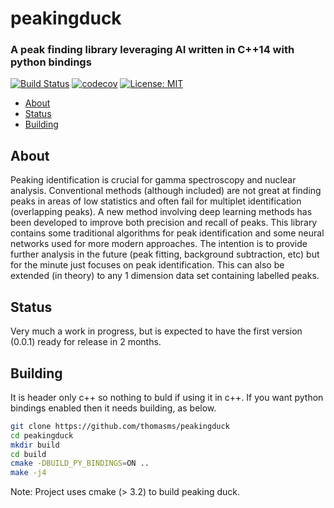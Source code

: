 # peakingduck


### A peak finding library leveraging AI written in C++14 with python bindings

[![Build Status](https://api.travis-ci.org/thomasms/peakingduck.svg?branch=master)](https://travis-ci.org/thomasms/peakingduck)
[![codecov](https://codecov.io/gh/thomasms/peakingduck/branch/master/graph/badge.svg)](https://codecov.io/gh/thomasms/peakingduck)
[![License: MIT](https://img.shields.io/badge/License-MIT-yellow.svg)](https://opensource.org/licenses/MIT)

- [About](#about)
- [Status](#status)
- [Building](#building)

About
------
Peaking identification is crucial for gamma spectroscopy and nuclear analysis. Conventional methods (although included) are not great at finding peaks in areas of low statistics and often fail for multiplet identification (overlapping peaks). A new method involving deep learning methods has been developed to improve both precision and recall of peaks. This library contains some traditional algorithms for peak identification and some neural networks used for more modern approaches. The intention is to provide further analysis in the future (peak fitting, background subtraction, etc) but for the minute just focuses on peak identification. This can also be extended (in theory) to any 1 dimension data set containing labelled peaks.

Status
------
Very much a work in progress, but is expected to have the first version (0.0.1) ready for release in 2 months.

Building
------
It is header only c++ so nothing to buld if using it in c++. If you want python bindings enabled then it needs building, as below.
```bash
git clone https://github.com/thomasms/peakingduck
cd peakingduck
mkdir build
cd build
cmake -DBUILD_PY_BINDINGS=ON ..
make -j4
```
Note: Project uses cmake (> 3.2) to build peaking duck.
